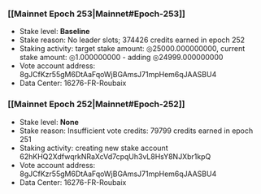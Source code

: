 ### [[Mainnet Epoch 253|Mainnet#Epoch-253]]
* Stake level: **Baseline**
* Stake reason: No leader slots; 374426 credits earned in epoch 252
* Staking activity: target stake amount: ◎25000.000000000, current stake amount: ◎1.000000000 - adding ◎24999.000000000
* Vote account address: 8gJCfKzr55gM6DtAaFqoWjBGAmsJ71mpHem6qJAASBU4
* Data Center: 16276-FR-Roubaix
### [[Mainnet Epoch 252|Mainnet#Epoch-252]]
* Stake level: **None**
* Stake reason: Insufficient vote credits: 79799 credits earned in epoch 251
* Staking activity: creating new stake account 62hKHQ2XdfwqrkNRaXcVd7cpqUh3vL8HsY8NJXbr1kpQ
* Vote account address: 8gJCfKzr55gM6DtAaFqoWjBGAmsJ71mpHem6qJAASBU4
* Data Center: 16276-FR-Roubaix
